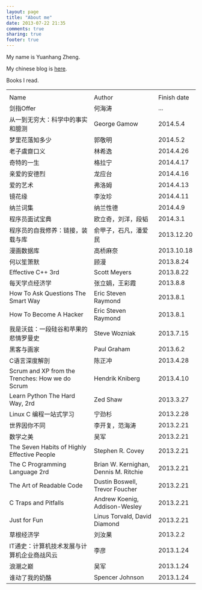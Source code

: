 ```yaml
---
layout: page
title: "About me"
date: 2013-07-22 21:35
comments: true
sharing: true
footer: true
---
```


My name is Yuanhang Zheng.

My chinese blog is [here](http://cn.zhengyuanhang.com).

Books I read.

<table>
  <th><tr>
    <td>Name</td><td>Author<td>Finish date</td>
  </tr></th>
  <tr>
    <td>剑指Offer</td>
    <td>何海涛</td>
    <td>...</td>
  </tr>
  <tr>
    <td>从一到无穷大：科学中的事实和臆测</td>
    <td>George Gamow</td>
    <td>2014.5.4</td>
  </tr>
  <tr>
    <td>梦里花落知多少</td>
    <td>郭敬明</td>
    <td>2014.5.2</td>
  </tr>
  <tr>
    <td>老子鬳齋口义</td>
    <td>林希逸</td>
    <td>2014.4.26</td>
  </tr>
  <tr>
    <td>奇特的一生</td>
    <td>格拉宁</td>
    <td>2014.4.17</td>
  </tr>
  <tr>
    <td>亲爱的安德烈</td>
    <td>龙应台</td>
    <td>2014.4.16</td>
  </tr>
  <tr>
    <td>爱的艺术</td>
    <td>弗洛姆</td>
    <td>2014.4.13</td>
  </tr>
  <tr>
    <td>镜花缘</td>
    <td>李汝珍</td>
    <td>2014.4.11</td>
  </tr>
  <tr>
    <td>纳兰词集</td>
    <td>纳兰性德</td>
    <td>2014.4.9</td>
  </tr>
  <tr>
    <td>程序员面试宝典</td>
    <td>欧立奇，刘洋，段韬</td>
    <td>2014.3.1</td>
  </tr>
  <tr>
    <td>程序员的自我修养：链接，装载与库</td>
    <td>俞甲子，石凡，潘爱民</td>
    <td>2013.12.20</td>
  </tr>
  <tr>
    <td>漫画数据库</td>
    <td>高桥麻奈</td>
    <td>2013.10.18</td>
  </tr>
  <tr>
    <td>何以笙箫默</td>
    <td>顾漫</td>
    <td>2013.8.24</td>
  </tr>
  <tr>
    <td>Effective C++ 3rd</td>
    <td>Scott Meyers</td>
    <td>2013.8.22</td>
  </tr>
  <tr>
    <td>每天学点经济学</td>
    <td>张立娟，王彩霞</td>
    <td>2013.8.8</td>
  </tr>
  <tr>
    <td>How To Ask Questions The Smart Way</td>
    <td>Eric Steven Raymond</td>
    <td>2013.8.1</td>
  </tr>
  <tr>
    <td>How To Become A Hacker</td>
    <td>Eric Steven Raymond</td>
    <td>2013.8.1</td>
  </tr>
  <tr>
    <td>我是沃兹：一段硅谷和苹果的悲情罗曼史</td>
    <td>Steve Wozniak</td>
    <td>2013.7.15</td>
  </tr>
  <tr>
    <td>黑客与画家</td>
    <td>Paul Graham</td>
    <td>2013.6.2</td>
  </tr>
  <tr>
    <td>C语言深度解剖</td>
    <td>陈正冲</td>
    <td>2013.4.28</td>
  </tr>
  <tr>
    <td>Scrum and XP from the Trenches: How we do Scrum</td>
    <td>Hendrik Kniberg</td>
    <td>2013.4.10</td>
  </tr>
  <tr>
    <td>Learn Python The Hard Way, 2rd</td>
    <td>Zed Shaw</td>
    <td>2013.3.27</td>
  </tr>
  <tr>
    <td>Linux C 编程一站式学习</td>
    <td>宁劲杉</td>
    <td>2013.2.28</td>
  </tr>
  <tr>
    <td>世界因你不同</td>
    <td>李开复，范海涛</td>
    <td>2013.2.21</td>
  </tr>
  <tr>
    <td>数学之美</td>
    <td>吴军</td>
    <td>2013.2.21</td>
  </tr>
  <tr>
    <td>The Seven Habits of Highly Effective People</td>
    <td>Stephen R. Covey</td>
    <td>2013.2.21</td>
  </tr>
  <tr>
    <td>The C Programming Language 2rd</td>
    <td>Brian W. Kernighan, Dennis M. Ritchie</td>
    <td>2013.2.21</td>
  </tr>
  <tr>
    <td>The Art of Readable Code</td>
    <td>Dustin Boswell, Trevor Foucher</td>
    <td>2013.2.21</td>
  </tr>
  <tr>
    <td>C Traps and Pitfalls</td>
    <td>Andrew Koenig, Addison-Wesley</td>
    <td>2013.2.21</td>
  </tr>
  <tr>
    <td>Just for Fun</td>
    <td>Linus Torvald, David Diamond</td>
    <td>2013.2.21</td>
  </tr>
  <tr>
    <td>草根经济学</td>
    <td>刘汝果</td>
    <td>2013.2.2</td>
  </tr>
  <tr>
    <td>IT通史：计算机技术发展与计算机企业商战风云</td>
    <td>李彦</td>
    <td>2013.1.24</td>
  </tr>
  <tr>
    <td>浪潮之巅</td>
    <td>吴军</td>
    <td>2013.1.24</td>
  </tr>
  <tr>
    <td>谁动了我的奶酪</td>
    <td>Spencer Johnson</td>
    <td>2013.1.24</td>
  </tr>
</table>
